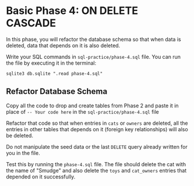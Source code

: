 # Basic Phase 4: ON DELETE CASCADE

In this phase, you will refactor the database schema so that when data is
deleted, data that depends on it is also deleted.

Write your SQL commands in `sql-practice/phase-4.sql` file. You can run the file by
executing it in the terminal:

```shell
sqlite3 db.sqlite ".read phase-4.sql"
```

## Refactor Database Schema

Copy all the code to drop and create tables from Phase 2 and paste it in place
of `-- Your code here` in the `sql-practice/phase-4.sql` file

Refactor that code so that when entries in `cats` or `owners` are deleted, all
the entries in other tables that depends on it (foreign key relationships) will
also be deleted.

Do not manipulate the seed data or the last `DELETE` query already written for
you in the file.

Test this by running the `phase-4.sql` file. The file should delete the cat with
the name of "Smudge" and also delete the `toys` and `cat_owners` entries that
depended on it successfully.
